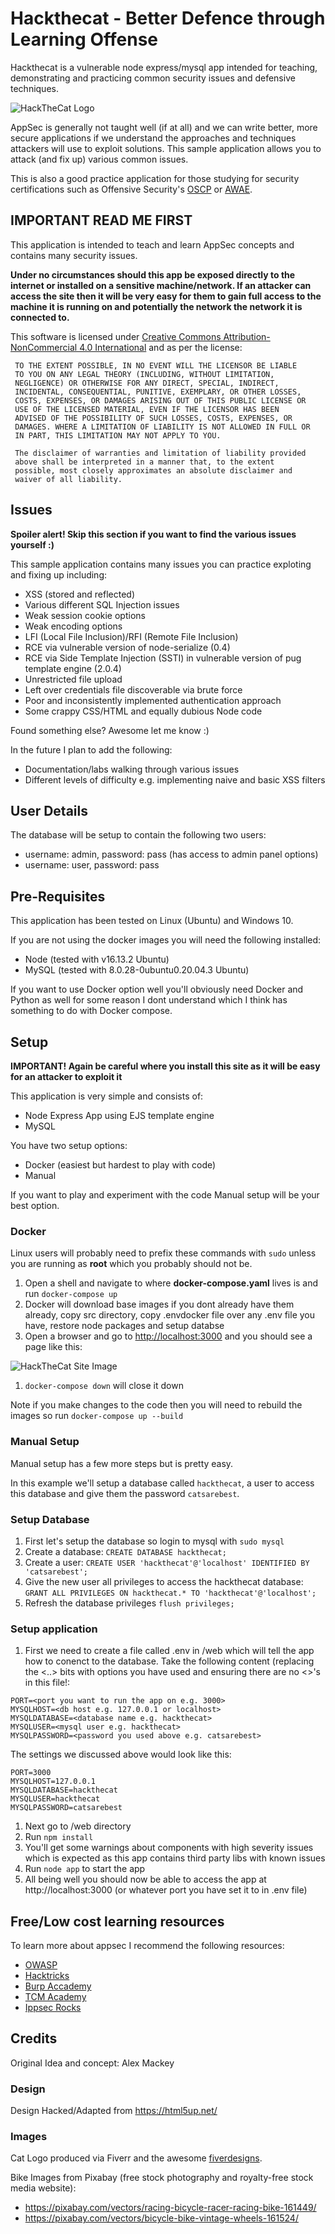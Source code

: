 # Hackthecat - Better Defence through Learning Offense
Hackthecat is a vulnerable node express/mysql app intended for teaching, demonstrating and practicing common security issues and defensive techniques.

![HackTheCat Logo](web/assets/images/hackTheCatLogo.png?raw=true "HackTheCat Logo")

AppSec is generally not taught well (if at all) and we can write better, more secure applications if we understand the approaches and techniques attackers will use to exploit solutions. This sample application allows you to attack (and fix up) various common issues.

This is also a good practice application for those studying for security certifications such as Offensive Security's [OSCP](https://www.offensive-security.com/pwk-oscp/) or [AWAE](https://www.offensive-security.com/learn-one/awaeoswe/).

## IMPORTANT READ ME FIRST

This application is intended to teach and learn AppSec concepts and contains many security issues. 

**Under no circumstances should this app be exposed directly to the internet or installed on a sensitive machine/network. If an attacker can access the site then it will be very easy for them to gain full access to the machine it is running on and potentially the network the network it is connected to.**

This software is licensed under [Creative Commons Attribution-NonCommercial 4.0 International](https://creativecommons.org/licenses/by-nc/4.0/legalcode) and as per the license:

     TO THE EXTENT POSSIBLE, IN NO EVENT WILL THE LICENSOR BE LIABLE
     TO YOU ON ANY LEGAL THEORY (INCLUDING, WITHOUT LIMITATION,
     NEGLIGENCE) OR OTHERWISE FOR ANY DIRECT, SPECIAL, INDIRECT,
     INCIDENTAL, CONSEQUENTIAL, PUNITIVE, EXEMPLARY, OR OTHER LOSSES,
     COSTS, EXPENSES, OR DAMAGES ARISING OUT OF THIS PUBLIC LICENSE OR
     USE OF THE LICENSED MATERIAL, EVEN IF THE LICENSOR HAS BEEN
     ADVISED OF THE POSSIBILITY OF SUCH LOSSES, COSTS, EXPENSES, OR
     DAMAGES. WHERE A LIMITATION OF LIABILITY IS NOT ALLOWED IN FULL OR
     IN PART, THIS LIMITATION MAY NOT APPLY TO YOU.

     The disclaimer of warranties and limitation of liability provided
     above shall be interpreted in a manner that, to the extent
     possible, most closely approximates an absolute disclaimer and
     waiver of all liability.

## Issues 

**Spoiler alert! Skip this section if you want to find the various issues yourself :)**

This sample application contains many issues you can practice exploting and fixing up including:

* XSS (stored and reflected)
* Various different SQL Injection issues
* Weak session cookie options
* Weak encoding options
* LFI (Local File Inclusion)/RFI (Remote File Inclusion)
* RCE via vulnerable version of node-serialize (0.4)
* RCE via Side Template Injection (SSTI) in vulnerable version of pug template engine (2.0.4)
* Unrestricted file upload
* Left over credentials file discoverable via brute force
* Poor and inconsistently implemented authentication approach
* Some crappy CSS/HTML and equally dubious Node code 

Found something else? Awesome let me know :)

In the future I plan to add the following:

* Documentation/labs walking through various issues
* Different levels of difficulty e.g. implementing naive and basic XSS filters

## User Details

The database will be setup to contain the following two users:

* username: admin, password: pass (has access to admin panel options)
* username: user, password: pass

## Pre-Requisites

This application has been tested on Linux (Ubuntu) and Windows 10.

If you are not using the docker images you will need the following installed:

* Node (tested with v16.13.2 Ubuntu)
* MySQL (tested with 8.0.28-0ubuntu0.20.04.3 Ubuntu)

If you want to use Docker option well you'll obviously need Docker and Python as well for some reason I dont understand which I think has something to do with Docker compose.

## Setup

**IMPORTANT! Again be careful where you install this site as it will be easy for an attacker to exploit it** 

This application is very simple and consists of:

* Node Express App using EJS template engine
* MySQL

You have two setup options:

* Docker (easiest but hardest to play with code)
* Manual

If you want to play and experiment with the code Manual setup will be your best option.

### Docker

Linux users will probably need to prefix these commands with `sudo` unless you are running as **root** which you probably should not be.

1. Open a shell and navigate to where **docker-compose.yaml** lives is and run `docker-compose up`
1. Docker will download base images if you dont already have them already, copy src directory, copy .envdocker file over any .env file you have, restore node packages and setup databse
1. Open a browser and go to [http://localhost:3000](http://localhost:3000) and you should see a page like this:

![HackTheCat Site Image](web/assets/images/hackTheCatSite.png?raw=true "HackTheCat Site Image")

1. `docker-compose down` will close it down

Note if you make changes to the code then you will need to rebuild the images so run `docker-compose up --build`

### Manual Setup

Manual setup has a few more steps but is pretty easy.

In this example we'll setup a database called `hackthecat`, a user to access this database and give them the password `catsarebest`.

### Setup Database

1. First let's setup the database so login to mysql with `sudo mysql`
1. Create a database: `CREATE DATABASE hackthecat;`
1. Create a user: `CREATE USER 'hackthecat'@'localhost' IDENTIFIED BY 'catsarebest';`
1. Give the new user all privileges to access the hackthecat database: `GRANT ALL PRIVILEGES ON hackthecat.* TO 'hackthecat'@'localhost';`
1. Refresh the database privileges `flush privileges;`

### Setup application

1. First we need to create a file called .env in /web which will tell the app how to conenct to the database. Take the following content (replacing the <..> bits with options you have used and ensuring there are no <>'s in this file!:

```
PORT=<port you want to run the app on e.g. 3000>
MYSQLHOST=<db host e.g. 127.0.0.1 or localhost>
MYSQLDATABASE=<database name e.g. hackthecat>
MYSQLUSER=<mysql user e.g. hackthecat>
MYSQLPASSWORD=<password you used above e.g. catsarebest>
```

The settings we discussed above would look like this:

```
PORT=3000
MYSQLHOST=127.0.0.1
MYSQLDATABASE=hackthecat
MYSQLUSER=hackthecat
MYSQLPASSWORD=catsarebest
```

1. Next go to /web directory
1. Run `npm install` 
1. You'll get some warnings about components with high severity issues which is expected as this app contains third party libs with known issues
1. Run `node app` to start the app 
1. All being well you should now be able to access the app at http://localhost:3000 (or whatever port you have set it to in .env file)

## Free/Low cost learning resources

To learn more about appsec I recommend the following resources:

* [OWASP](https://owasp.org/)
* [Hacktricks](https://book.hacktricks.xyz/)
* [Burp Accademy](https://portswigger.net/web-security)
* [TCM Academy](https://academy.tcm-sec.com/)
* [Ippsec Rocks](https://ippsec.rocks/?#)

## Credits

Original Idea and concept: Alex Mackey

### Design

Design Hacked/Adapted from https://html5up.net/

### Images

Cat Logo produced via Fiverr and the awesome [fiverdesigns](https://www.fiverr.com/fiverdesigns).

Bike Images from Pixabay (free stock photography and royalty-free stock media website):

* https://pixabay.com/vectors/racing-bicycle-racer-racing-bike-161449/
* https://pixabay.com/vectors/bicycle-bike-vintage-wheels-161524/
